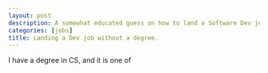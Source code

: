 ```yaml
---
layout: post
description: A somewhat educated guess on how to land a Software Dev job without a degree. 
categories: [jobs]
title: Landing a Dev job without a degree.
---
```


I have a degree in CS, and it is one of 
